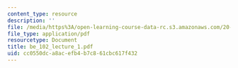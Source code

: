 ```yaml
---
content_type: resource
description: ''
file: /media/https%3A/open-learning-course-data-rc.s3.amazonaws.com/20-102-macroepidemiology-be-102-spring-2005/cc0550dca8acefb4b7c861cbc617f432_be_102_lecture_1.pdf
file_type: application/pdf
resourcetype: Document
title: be_102_lecture_1.pdf
uid: cc0550dc-a8ac-efb4-b7c8-61cbc617f432
---
```

